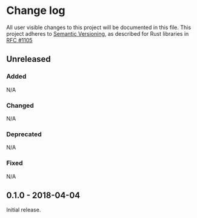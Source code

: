 # Change log

All user visible changes to this project will be documented in this file.
This project adheres to [Semantic Versioning](http://semver.org/), as described
for Rust libraries in [RFC #1105](https://github.com/rust-lang/rfcs/blob/master/text/1105-api-evolution.md)

## Unreleased

### Added
N/A

### Changed
N/A

### Deprecated
N/A

### Fixed
N/A

## 0.1.0 - 2018-04-04

Initial release.
